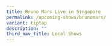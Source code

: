 ```yaml
---
title: Bruno Mars Live in Singapore
permalink: /upcoming-shows/brunomars/
variant: tiptap
description: ""
third_nav_title: Local Shows
---
```

<p></p>